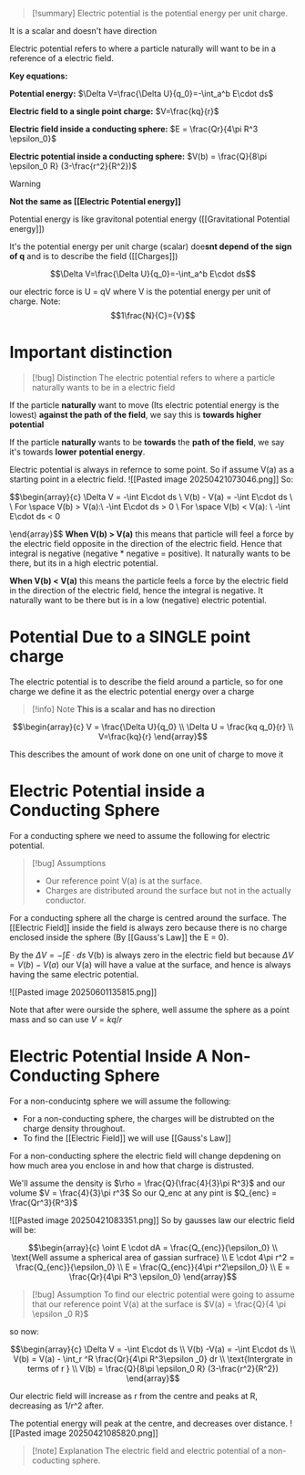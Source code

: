 
>[!summary]
Electric potential is the potential energy per unit charge.
>
It is a scalar and doesn't have direction
>
Electric potential refers to where a particle naturally will want to be in a reference of a electric field.
>
**Key equations:**
>
**Potential energy:**
$\Delta V=\frac{\Delta U}{q_0}=-\int_a^b E\cdot ds$
>
**Electric field to a single point charge:**
$V=\frac{kq}{r}$
>
**Electric field inside a conducting sphere:**
$E = \frac{Qr}{4\pi R^3 \epsilon_0}$
>
**Electric potential inside a conducting sphere:**
$V(b) = \frac{Q}{8\pi \epsilon_0 R} (3-\frac{r^2}{R^2})$


>[!warning]
**Not the same as [[Electric Potential energy]]**

Potential energy is like gravitonal potential energy  ([[Gravitational Potential energy]])

It's the potential energy per unit charge (scalar) doe**snt depend of the sign of q** and is to describe the field ([[Charges]])

$$\Delta V=\frac{\Delta U}{q_0}=-\int_a^b E\cdot ds$$

our electric force is U = qV
where V is the potential energy per unit of charge.
Note:
$$1\frac{N}{C}={V}$$
# Important distinction
>[!bug] Distinction
The electric potential refers to where a particle naturally wants to be in a electric field

If the particle **naturally** want to move (Its electric potential energy is the lowest) **against the path of the field**, we say this is **towards higher potential**

If the particle **naturally** wants to be **towards** the **path of the field**, we say it's towards **lower** **potential energy**.

Electric potential is always in refernce to some point. So if assume V(a) as a starting point in a electric field. 
![[Pasted image 20250421073046.png]]
So:

$$\begin{array}{c} 
\Delta V = -\int E\cdot ds  \\ 
V(b) - V(a) = -\int E\cdot ds \\ \\
For \space V(b) > V(a):\\
-\int E\cdot ds  > 0  \\ 
For \space V(b) < V(a): \\ 
-\int E\cdot ds < 0


\end{array}$$
**When V(b) > V(a)** this means that particle will feel a force by the electric field opposite in the direction of the electric field. Hence that integral is negative  (negative * negative = positive). It naturally wants to be there, but its in a high electric potential.

**When V(b) < V(a)** this means the particle feels a force by the electric field in the direction of the electric field, hence the integral is negative. It naturally want to be there but is in a low (negative) electric potential.

# Potential Due to a SINGLE point charge
The electric potential is to describe the field around a particle, so for one charge we define it as the electric potential energy over a charge 
>[!info] Note
**This is a scalar and has no direction**

$$\begin{array}{c}
V = \frac{\Delta U}{q_0} \\ 
\Delta U = \frac{kq q_0}{r} \\ 
V=\frac{kq}{r}
\end{array}$$

This describes the amount of work done on one unit of charge to move it 
# Electric Potential inside a Conducting Sphere
For a conducting sphere we need to assume the following for electric potential.

>[!bug] Assumptions 
>- Our reference point V(a) is at the surface.
>- Charges are distributed around the surface but not in the actually conductor.

For a conducting sphere all the charge is centred around the surface. The [[Electric Field]] inside the field is always zero because there is no charge enclosed inside the sphere (By [[Gauss's Law]] the E = 0). 

By the $\Delta V = -\int E \cdot ds$ 
V(b) is always zero in the electric field
but because $\Delta V = V(b) - V(a)$ our V(a) will have a value at the surface, and hence is always having the same electric potential.

![[Pasted image 20250601135815.png]]

Note that after were ourside the sphere, well assume the sphere as a point mass and so can use $V = kq/r$
# Electric Potential Inside A Non-Conducting Sphere
For a non-conducintg sphere we will assume the following:
- For a non-conducting sphere, the charges will be distrubted on the charge density throughout.
- To find the [[Electric Field]] we will use [[Gauss's Law]] 

For a non-conducting sphere the electric field will change depdening on how much area you enclose in and how that charge is distrusted.

We'll assume the density is $\rho = \frac{Q}{\frac{4}{3}\pi R^3}$ and our volume $V = \frac{4}{3}\pi r^3$ 
So our Q_enc at any pint is $Q_{enc} = \frac{Qr^3}{R^3}$

![[Pasted image 20250421083351.png]]
So by gausses law our electric field will be:

$$\begin{array}{c}
\oint E \cdot dA = \frac{Q_{enc}}{\epsilon_0} \\ 
\text{Well assume a spherical area of gassian surfrace} \\ 
E \cdot 4\pi r^2 = \frac{Q_{enc}}{\epsilon_0}   \\ 
E = \frac{Q_{enc}}{4\pi r^2\epsilon_0}  \\ 
E = \frac{Qr}{4\pi R^3 \epsilon_0}
\end{array}$$

>[!bug] Assumption
To find our electric potential were going to assume that our reference point V(a) at the surface is $V(a) = \frac{Q}{4 \pi \epsilon _0 R}$  

so now:

$$\begin{array}{c}
\Delta V = -\int E\cdot ds \\ 
V(b) -V(a) = -\int E\cdot ds \\ 
V(b) = V(a) - \int_r ^R \frac{Qr}{4\pi R^3\epsilon _0} dr \\
\text{Intergrate in terms of r } \\ 
V(b) = \frac{Q}{8\pi \epsilon_0 R} (3-\frac{r^2}{R^2})
\end{array}$$

Our electric field will increase as r from the centre and peaks at R, decreasing as 1/r^2 after.

The potential energy will peak at the centre, and decreases over distance.
![[Pasted image 20250421085820.png]]
>[!note] Explanation
The electric field and electric potential of a non-coducting sphere.
